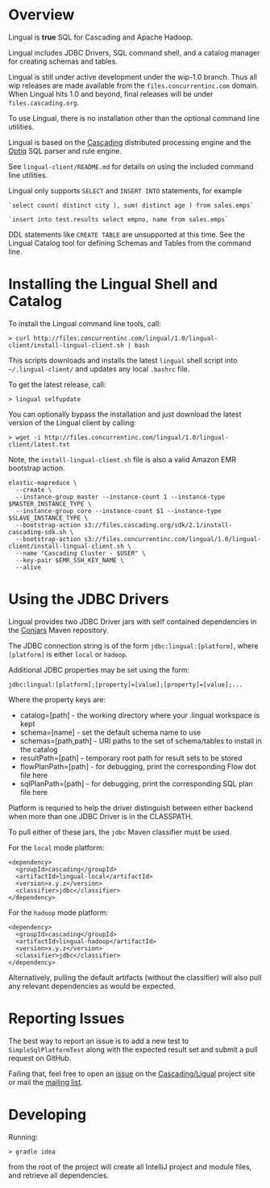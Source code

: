 # Overview

Lingual is __true__ SQL for Cascading and Apache Hadoop.

Lingual includes JDBC Drivers, SQL command shell, and a catalog manager for creating schemas and tables.

Lingual is still under active development under the wip-1.0 branch. Thus all wip releases are made available
from the `files.concurrentinc.com` domain. When Lingual hits 1.0 and beyond, final releases will be under
`files.cascading.org`.

To use Lingual, there is no installation other than the optional command line utilities.

Lingual is based on the [Cascading](http://cascading.org) distributed processing engine and
the [Optiq](https://github.com/julianhyde/optiq) SQL parser and rule engine.

See `lingual-client/README.md` for details on using the included command line utilities.

Lingual only supports `SELECT` and `INSERT INTO` statements, for example

    `select count( distinct city ), sum( distinct age ) from sales.emps`

    `insert into test.results select empno, name from sales.emps`

DDL statements like `CREATE TABLE` are unsupported at this time. See the Lingual Catalog tool for defining Schemas
and Tables from the command line.

# Installing the Lingual Shell and Catalog

To install the Lingual command line tools, call:

    > curl http://files.concurrentinc.com/lingual/1.0/lingual-client/install-lingual-client.sh | bash

This scripts downloads and installs the latest `lingual` shell script into `~/.lingual-client/` and updates any
local `.bashrc` file.

To get the latest release, call:

    > lingual selfupdate

You can optionally bypass the installation and just download the latest version of the Lingual client by calling:

    > wget -i http://files.concurrentinc.com/lingual/1.0/lingual-client/latest.txt

Note, the `install-lingual-client.sh` file is also a valid Amazon EMR bootstrap action.

    elastic-mapreduce \
      --create \
      --instance-group master --instance-count 1 --instance-type $MASTER_INSTANCE_TYPE \
      --instance-group core --instance-count $1 --instance-type $SLAVE_INSTANCE_TYPE \
      --bootstrap-action s3://files.cascading.org/sdk/2.1/install-cascading-sdk.sh \
      --bootstrap-action s3://files.concurrentinc.com/lingual/1.0/lingual-client/install-lingual-client.sh \
      --name "Cascading Cluster - $USER" \
      --key-pair $EMR_SSH_KEY_NAME \
      --alive

# Using the JDBC Drivers

Lingual provides two JDBC Driver jars with self contained dependencies in the [Conjars](http://conjars.org) Maven
repository.

The JDBC connection string is of the form `jdbc:lingual:[platform]`, where `[platform]` is either `local` or `hadoop`.

Additional JDBC properties may be set using the form:

    jdbc:lingual:[platform];[property]=[value];[property]=[value];...

Where the property keys are:

 * catalog=[path] - the working directory where your .lingual workspace is kept
 * schema=[name] - set the default schema name to use
 * schemas=[path,path] - URI paths to the set of schema/tables to install in the catalog
 * resultPath=[path] - temporary root path for result sets to be stored
 * flowPlanPath=[path] - for debugging, print the corresponding Flow dot file here
 * sqlPlanPath=[path] - for debugging, print the corresponding SQL plan file here

Platform is requried to help the driver distinguish between either backend when more than one JDBC Driver is in
the CLASSPATH.

To pull either of these jars, the `jdbc` Maven classifier must be used.

For the `local` mode platform:

    <dependency>
      <groupId>cascading</groupId>
      <artifactId>lingual-local</artifactId>
      <version>x.y.z</version>
      <classifier>jdbc</classifier>
    </dependency>

For the `hadoop` mode platform:

    <dependency>
      <groupId>cascading</groupId>
      <artifactId>lingual-hadoop</artifactId>
      <version>x.y.z</version>
      <classifier>jdbc</classifier>
    </dependency>

Alternatively, pulling the default artifacts (without the classifier) will also pull any relevant dependencies as
would be expected.

# Reporting Issues

The best way to report an issue is to add a new test to `SimpleSqlPlatformTest` along with the expected result set
and submit a pull request on GitHub.

Failing that, feel free to open an [issue](https://github.com/Cascading/lingual/issues) on the [Cascading/Ligual](https://github.com/Cascading/lingual)
project site or mail the [mailing list](https://groups.google.com/forum/?fromgroups#!forum/lingual-user).

# Developing

Running:

    > gradle idea

from the root of the project will create all IntelliJ project and module files, and retrieve all dependencies.

